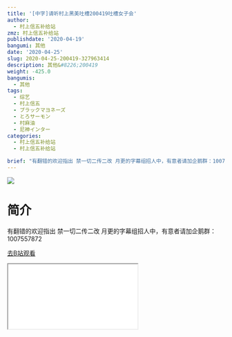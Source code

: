 ```yaml
---
title: '[中字]请听村上黑美吐槽200419吐槽女子会'
author:
  - 村上信五补给站
zmz: 村上信五补给站
publishdate: '2020-04-19'
bangumi: 其他
date: '2020-04-25'
slug: 2020-04-25-200419-327963414
description: 其他&#8226;200419
weight: -425.0
bangumis:
  - 其他
tags:
  - 综艺
  - 村上信五
  - ブラックマヨネーズ
  - とろサーモン
  - 村麻油
  - 尼神インター
categories:
  - 村上信五补给站
  - 村上信五补给站

brief: "有翻错的欢迎指出 禁一切二传二改 月更的字幕组招人中，有意者请加企鹅群：1007557872"
---
```

![](https://raw.githubusercontent.com/tcgriffith/owaraisite/master/static/tmpimg/13b32614ac5a989b8b73810a6a0d6a32c4d7e336.jpg.480.jpg)
# 简介  
有翻错的欢迎指出
禁一切二传二改
月更的字幕组招人中，有意者请加企鹅群：1007557872  

[去B站观看](https://www.bilibili.com/video/av327963414/)
<div class ="resp-container"><iframe class="testiframe" src="//player.bilibili.com/player.html?aid=327963414"", scrolling="no", allowfullscreen="true" > </iframe></div> 
